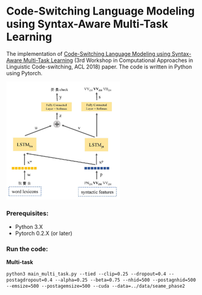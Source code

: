 # Code-Switching Language Modeling using Syntax-Aware Multi-Task Learning
The implementation of <a href="https://arxiv.org/abs/1805.12070">Code-Switching Language Modeling using Syntax-Aware Multi-Task Learning</a> (3rd Workshop in Computational Approaches in Linguistic Code-switching, ACL 2018) paper. The code is written in Python using Pytorch.

<img src="img/multi-task-model.jpg" width=300>

### Prerequisites:
- Python 3.X
- Pytorch 0.2.X (or later)

### Run the code:

<b>Multi-task</b>
```
python3 main_multi_task.py --tied --clip=0.25 --dropout=0.4 --postagdropout=0.4 --alpha=0.25 --beta=0.75 --nhid=500 --postagnhid=500 --emsize=500 --postagemsize=500 --cuda --data=../data/seame_phase2
```
